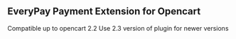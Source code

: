 ## EveryPay Payment Extension for Opencart
Compatible up to opencart 2.2
Use 2.3 version of plugin for newer versions
